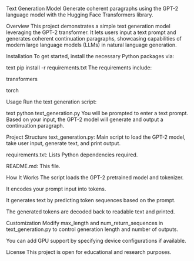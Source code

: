 Text Generation Model
Generate coherent paragraphs using the GPT-2 language model with the Hugging Face Transformers library.

Overview
This project demonstrates a simple text generation model leveraging the GPT-2 transformer. It lets users input a text prompt and generates coherent continuation paragraphs, showcasing capabilities of modern large language models (LLMs) in natural language generation.

Installation
To get started, install the necessary Python packages via:

text
pip install -r requirements.txt
The requirements include:

transformers

torch

Usage
Run the text generation script:

text
python text_generation.py
You will be prompted to enter a text prompt. Based on your input, the GPT-2 model will generate and output a continuation paragraph.

Project Structure
text_generation.py: Main script to load the GPT-2 model, take user input, generate text, and print output.

requirements.txt: Lists Python dependencies required.

README.md: This file.

How It Works
The script loads the GPT-2 pretrained model and tokenizer.

It encodes your prompt input into tokens.

It generates text by predicting token sequences based on the prompt.

The generated tokens are decoded back to readable text and printed.

Customization
Modify max_length and num_return_sequences in text_generation.py to control generation length and number of outputs.

You can add GPU support by specifying device configurations if available.

License
This project is open for educational and research purposes.

